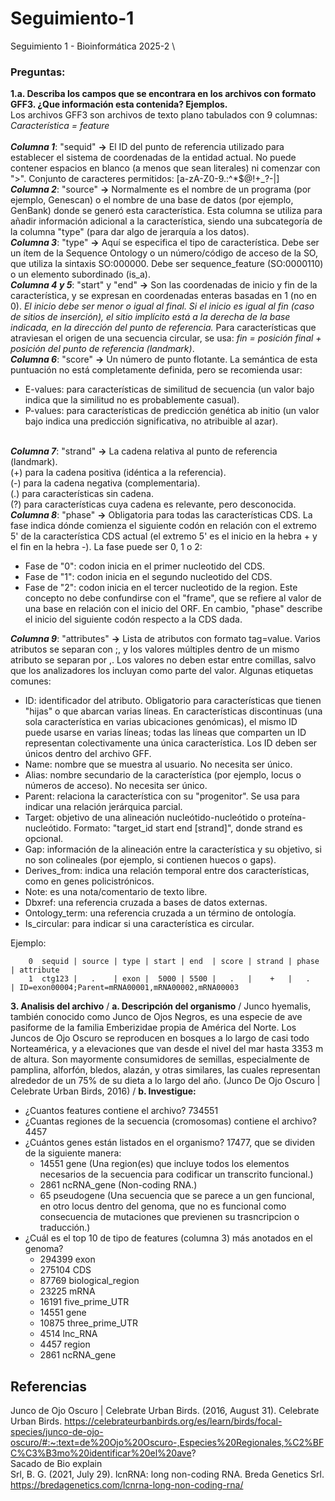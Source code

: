 # Seguimiento-1
Seguimiento 1 - Bioinformática 2025-2 \

### Preguntas:
**1.a. Describa los campos que se encontrara en los archivos con formato GFF3. ¿Que información esta contenida? Ejemplos.** \
Los archivos GFF3 son archivos de texto plano tabulados con 9 columnas:
\
_Característica = feature_
\
\
**_Columna 1_**: "sequid" **->** El ID del punto de referencia utilizado para establecer el sistema de coordenadas de la entidad actual. No puede contener espacios en blanco (a menos que sean literales) ni comenzar con ">".
Conjunto de caracteres permitidos: [a-zA-Z0-9.:^*$@!+_?-|]
\
**_Columna 2_**: "source" **->** Normalmente es el nombre de un programa (por ejemplo, Genescan) o el nombre de una base de datos (por ejemplo, GenBank) donde se generó esta característica. Esta columna se utiliza para añadir información adicional a la característica, siendo una subcategoría de la columna "type" (para dar algo de jerarquía a los datos).
\
**_Columna 3_**: "type" **->** Aquí se especifica el tipo de característica. Debe ser un ítem de la Sequence Ontology o un número/código de acceso de la SO, que utiliza la sintaxis SO:000000.
Debe ser sequence_feature (SO:0000110) o un elemento subordinado (is_a).
\
**_Columna 4 y 5_**: "start" y "end" **->** Son las coordenadas de inicio y fin de la característica, y se expresan en coordenadas enteras basadas en 1 (no en 0). _El inicio debe ser menor o igual al final. Si el inicio es igual al fin (caso de sitios de inserción), el sitio implícito está a la derecha de la base indicada, en la dirección del punto de referencia._ Para características que atraviesan el origen de una secuencia circular, se usa: _fin = posición final + posición del punto de referencia (landmark)_.
\
**_Columna 6_**: "score" **->** Un número de punto flotante. La semántica de esta puntuación no está completamente definida, pero se recomienda usar:
* E-values: para características de similitud de secuencia (un valor bajo indica que la similitud no es probablemente casual).
* P-values: para características de predicción genética ab initio (un valor bajo indica una predicción significativa, no atribuible al azar).

\
**_Columna 7_**: "strand" **->** La cadena relativa al punto de referencia (landmark).  
(+) para la cadena positiva (idéntica a la referencia).  
(-) para la cadena negativa (complementaria).  
(.) para características sin cadena.  
(?) para características cuya cadena es relevante, pero desconocida.
\
**_Columna 8_**: "phase" **->** Obligatoria para todas las características CDS. La fase indica dónde comienza el siguiente codón en relación con el extremo 5' de la característica CDS actual (el extremo 5' es el inicio en la hebra + y el fin en la hebra -). La fase puede ser 0, 1 o 2:
* Fase de "0": codon inicia en el primer nucleotido del CDS.
* Fase de "1": codon inicia en el segundo nucleotido del CDS.
* Fase de "2":  codon inicia en el tercer nucleotido de la region.
Este concepto no debe confundirse con el "frame", que se refiere al valor de una base en relación con el inicio del ORF. En cambio, "phase" describe el inicio del siguiente codón respecto a la CDS dada.

**_Columna 9_**: "attributes" **->**  Lista de atributos con formato tag=value. Varios atributos se separan con ;, y los valores múltiples dentro de un mismo atributo se separan por ,. Los valores no deben estar entre comillas, salvo que los analizadores los incluyan como parte del valor. Algunas etiquetas comunes:
* ID: identificador del atributo. Obligatorio para características que tienen "hijas" o que abarcan varias líneas. En características discontinuas (una sola característica en varias ubicaciones genómicas), el mismo ID puede usarse en varias líneas; todas las líneas que comparten un ID representan colectivamente una única característica. Los ID deben ser únicos dentro del archivo GFF.
* Name: nombre que se muestra al usuario. No necesita ser único.
* Alias: nombre secundario de la característica (por ejemplo, locus o números de acceso). No necesita ser único.
* Parent: relaciona la característica con su "progenitor". Se usa para indicar una relación jerárquica parcial.
* Target: objetivo de una alineación nucleótido-nucleótido o proteína-nucleótido. Formato: "target_id start end [strand]", donde strand es opcional.
* Gap: información de la alineación entre la característica y su objetivo, si no son colineales (por ejemplo, si contienen huecos o gaps).
* Derives_from: indica una relación temporal entre dos características, como en genes policistrónicos.
* Note: es una nota/comentario de texto libre.
* Dbxref: una referencia cruzada a bases de datos externas.
* Ontology_term: una referencia cruzada a un término de ontología.
* Is_circular: para indicar si una característica es circular.

Ejemplo:  

        0  sequid | source | type | start | end  | score | strand | phase | attribute                                         
        1  ctg123 |   .    | exon |  5000 | 5500 |   .   |    +   |   .   | ID=exon00004;Parent=mRNA00001,mRNA00002,mRNA00003 

**3. Analisis del archivo**
/
**a. Descripción del organismo**
/
Junco hyemalis, también conocido como Junco de Ojos Negros, es una especie de ave pasiforme de la familia Emberizidae propia de América del Norte. Los Juncos de Ojo Oscuro se reproducen en bosques a lo largo de casi todo Norteamérica, y a elevaciones que van desde el nivel del mar hasta 3353 m de altura. Son mayormente consumidores de semillas, especialmente de pamplina, alforfón, bledos, alazán, y otras similares, las cuales representan alrededor de un 75% de su dieta a lo largo del año. (Junco De Ojo Oscuro | Celebrate Urban Birds, 2016)
/
**b. Investigue:**
* ¿Cuantos features contiene el archivo? 734551
* ¿Cuantas regiones de la secuencia (cromosomas) contiene el archivo? 4457
* ¿Cuántos genes están listados en el organismo? 17477, que se dividen de la siguiente manera:
  * 14551 gene (Una region(es) que incluye todos los elementos necesarios de la secuencia para codificar un transcrito funcional.)
  * 2861 ncRNA_gene (Non-coding RNA.)
  * 65 pseudogene (Una secuencia que se parece a un gen funcional, en otro locus dentro del genoma, que no es funcional como consecuencia de mutaciones que previenen su trasncripcion o traducción.)
* ¿Cuál es el top 10 de tipo de features (columna 3) más anotados en el genoma?
  * 294399 exon
  * 275104 CDS
  * 87769 biological_region
  * 23225 mRNA
  * 16191 five_prime_UTR
  * 14551 gene
  * 10875 three_prime_UTR
  * 4514 lnc_RNA
  * 4457 region
  * 2861 ncRNA_gene
 
## Referencias
Junco de Ojo Oscuro | Celebrate Urban Birds. (2016, August 31). Celebrate Urban Birds. https://celebrateurbanbirds.org/es/learn/birds/focal-species/junco-de-ojo-oscuro/#:~:text=de%20Ojo%20Oscuro-,Especies%20Regionales,%C2%BFC%C3%B3mo%20identificar%20el%20ave?  
Sacado de Bio explain  
Srl, B. G. (2021, July 29). lcnRNA: long non-coding RNA. Breda Genetics Srl. https://bredagenetics.com/lcnrna-long-non-coding-rna/

